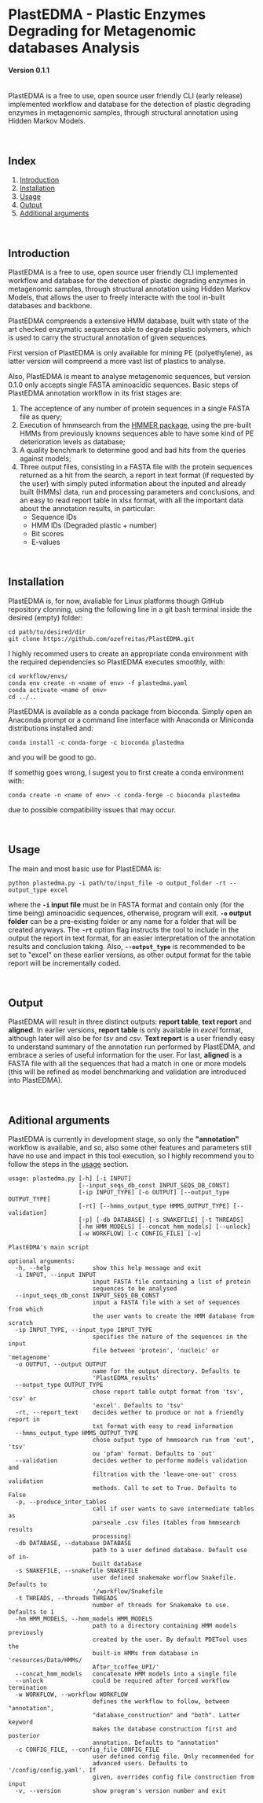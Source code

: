 # PlastEDMA - Plastic Enzymes Degrading for Metagenomic databases Analysis
#### Version 0.1.1


<br>
PlastEDMA is a free to use, open source user friendly CLI (early release) implemented workflow and database for the detection of plastic degrading enzymes in metagenomic samples, through structural annotation using Hidden Markov Models.
<p>
<br>

## Index

1. [Introduction](https://github.com/ozefreitas/PlastEDMA#introduction)
2. [Installation](https://github.com/ozefreitas/PlastEDMA#installation)
3. [Usage](https://github.com/ozefreitas/PlastEDMA#usage)
4. [Output](https://github.com/ozefreitas/PlastEDMA#output)
5. [Additional arguments](https://github.com/ozefreitas/PlastEDMA#additional-arguments)

<br>

## Introduction 

PlastEDMA is a free to use, open source user friendly CLI implemented workflow and database for the detection of plastic degrading enzymes in metagenomic samples, through structural annotation using Hidden Markov Models, that allows the user to freely interacte with the tool in-built databases and backbone. <p>
PlastEDMA compreends a extensive HMM database, built with state of the art checked enzymatic sequences able to degrade plastic polymers, which is used to carry the structural annotation of given sequences. <p>
First version of PlastEDMA is only available for mining PE (polyethylene), as latter version will compreend a more vast list of plastics to analyse. <p>
Also, PlastEDMA is meant to analyse metagenomic sequences, but version 0.1.0 only accepts single FASTA aminoacidic sequences. Basic steps of PlastEDMA annotation workflow in its frist stages are: 

1. The acceptence of any number of protein sequences in a single FASTA file as query;
2. Execution of hmmsearch from the [HMMER package](https://www.hmmer.org/), using the pre-built HMMs from previously knowns sequences able to have some kind of PE deterioration levels as database; 
3. A quality benchmark to determine good and bad hits from the queries against models;
4. Three output files, consisting in a FASTA file with the protein sequences returned as a hit from the search, a report in text format (if requested by the user) with simply puted information about the inputed and already built (HMMs) data, run and processing parameters and conclusions, and an easy to read report table in xlsx format, with all the important data about the annotation results, in particular:
    - Sequence IDs
    - HMM IDs (Degraded plastic + number)
    - Bit scores
    - E-values

<br>

## Installation

PlastEDMA is, for now, avaliable for Linux platforms though GitHub repository clonning, using the following line in a git bash terminal inside the desired (empty) folder:

```
cd path/to/desired/dir
git clone https://github.com/ozefreitas/PlastEDMA.git 
```

I highly recommed users to create an appropriate conda environment with the required dependencies so PlastEDMA executes smoothly, with:

```
cd workflow/envs/ 
conda env create -n <name of env> -f plastedma.yaml 
conda activate <name of env> 
cd ../..
```

PlastEDMA is available as a conda package from bioconda. Simply open an Anaconda prompt or a command line interface with Anaconda or Miniconda distributions installed and:

```
conda install -c conda-forge -c bioconda plastedma
```

and you will be good to go. <p>

If somethig goes wrong, I sugest you to first create a conda environment with:

```
conda create -n <name of env> -c conda-forge -c bioconda plastedma
```
due to possible compatibility issues that may occur.

<br>

## Usage

The main and most basic use for PlastEDMA is:<p>

```
python plastedma.py -i path/to/input_file -o output_folder -rt --output_type excel 
```

where the **`-i` input file** must be in FASTA format and contain only (for the time being) aminoacidic sequences, otherwise, program will exit. **`-o` output folder** can be a pre-existing folder or any name for a folder that will be created anyways. The **`-rt`** option flag instructs the tool to include in the output the report in text format, for an easier interpretation of the annotation results and conclusion taking. Also, **`--output_type`** is recommended to be set to "excel" on these earlier versions, as other output format for the table report will be incrementally coded.

<br>

## Output

PlastEDMA will result in three distinct outputs: **report table**, **text report** and **aligned**. In earlier versions, **report table** is only available in *excel* format, although later will also be for *tsv* and *csv*. **Text report** is a user friendly easy to understand summary of the annotation run performed by PlastEDMA, and embrace a series of useful information for the user. For last, **aligned** is a FASTA file with all the sequences that had a match in one or more models (this will be refined as model benchmarking and validation are introduced into PlastEDMA).

<br>

## Aditional arguments

PlastEDMA is currently in development stage, so only the **"annotation"** workflow is available, and so, also some other features and parameters still have no use and impact in this tool execution, so I highly recommend you to follow the steps in the [usage](https://github.com/ozefreitas/PlastEDMA#usage) section.

```
usage: plastedma.py [-h] [-i INPUT]
                    [--input_seqs_db_const INPUT_SEQS_DB_CONST]
                    [-ip INPUT_TYPE] [-o OUTPUT] [--output_type OUTPUT_TYPE]
                    [-rt] [--hmms_output_type HMMS_OUTPUT_TYPE] [--validation]
                    [-p] [-db DATABASE] [-s SNAKEFILE] [-t THREADS]
                    [-hm HMM_MODELS] [--concat_hmm_models] [--unlock]
                    [-w WORKFLOW] [-c CONFIG_FILE] [-v]

PlastEDMA's main script

optional arguments:
  -h, --help            show this help message and exit
  -i INPUT, --input INPUT
                        input FASTA file containing a list of protein
                        sequences to be analysed
  --input_seqs_db_const INPUT_SEQS_DB_CONST
                        input a FASTA file with a set of sequences from which
                        the user wants to create the HMM database from scratch
  -ip INPUT_TYPE, --input_type INPUT_TYPE
                        specifies the nature of the sequences in the input
                        file between 'protein', 'nucleic' or 'metagenome'
  -o OUTPUT, --output OUTPUT
                        name for the output directory. Defaults to
                        'PlastEDMA_results'
  --output_type OUTPUT_TYPE
                        chose report table outpt format from 'tsv', 'csv' or
                        'excel'. Defaults to 'tsv'
  -rt, --report_text    decides wether to produce or not a friendly report in
                        txt format with easy to read information
  --hmms_output_type HMMS_OUTPUT_TYPE
                        chose output type of hmmsearch run from 'out', 'tsv'
                        ou 'pfam' format. Defaults to 'out'
  --validation          decides wether to performe models validation and
                        filtration with the 'leave-one-out' cross validation
                        methods. Call to set to True. Defaults to False
  -p, --produce_inter_tables
                        call if user wants to save intermediate tables as
                        parseale .csv files (tables from hmmsearch results
                        processing)
  -db DATABASE, --database DATABASE
                        path to a user defined database. Default use of in-
                        built database
  -s SNAKEFILE, --snakefile SNAKEFILE
                        user defined snakemake worflow Snakefile. Defaults to
                        '/workflow/Snakefile
  -t THREADS, --threads THREADS
                        number of threads for Snakemake to use. Defaults to 1
  -hm HMM_MODELS, --hmm_models HMM_MODELS
                        path to a directory containing HMM models previously
                        created by the user. By default PDETool uses the
                        built-in HMMs from database in 'resources/Data/HMMs/
                        After_tcoffee_UPI/'
  --concat_hmm_models   concatenate HMM models into a single file
  --unlock              could be required after forced workflow termination
  -w WORKFLOW, --workflow WORKFLOW
                        defines the workflow to follow, between "annotation",
                        "database_construction" and "both". Latter keyword
                        makes the database construction first and posterior
                        annotation. Defaults to "annotation"
  -c CONFIG_FILE, --config_file CONFIG_FILE
                        user defined config file. Only recommended for
                        advanced users. Defaults to '/config/config.yaml'. If
                        given, overrides config file construction from input
  -v, --version         show program's version number and exit
```